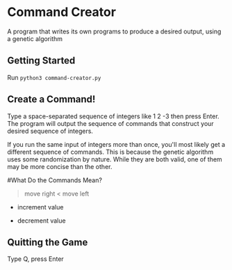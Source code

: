 # Command Creator
A program that writes its own programs to produce a desired output, using a genetic algorithm

## Getting Started
Run `python3 command-creator.py`

## Create a Command!
Type a space-separated sequence of integers like 1 2 -3 then press Enter.
The program will output the sequence of commands that construct your desired sequence of integers. 

If you run the same input of integers more than once, you'll most likely get a different sequence of commands. This is because the genetic algorithm uses some randomization by nature. While they are both valid, one of them may be more concise than the other.

#What Do the Commands Mean?
> move right
< move left
+ increment value
- decrement value

## Quitting the Game
Type Q, press Enter
